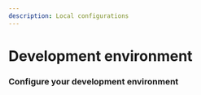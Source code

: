 ```yaml
---
description: Local configurations
---
```


# Development environment

### Configure your development environment

